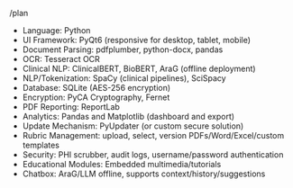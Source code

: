 /plan
- Language: Python
- UI Framework: PyQt6 (responsive for desktop, tablet, mobile)
- Document Parsing: pdfplumber, python-docx, pandas
- OCR: Tesseract OCR
- Clinical NLP: ClinicalBERT, BioBERT, AraG (offline deployment)
- NLP/Tokenization: SpaCy (clinical pipelines), SciSpacy
- Database: SQLite (AES-256 encryption)
- Encryption: PyCA Cryptography, Fernet
- PDF Reporting: ReportLab
- Analytics: Pandas and Matplotlib (dashboard and export)
- Update Mechanism: PyUpdater (or custom secure solution)
- Rubric Management: upload, select, version PDFs/Word/Excel/custom templates
- Security: PHI scrubber, audit logs, username/password authentication
- Educational Modules: Embedded multimedia/tutorials
- Chatbox: AraG/LLM offline, supports context/history/suggestions
